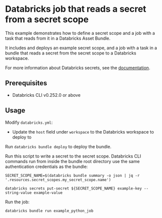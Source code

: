 # Databricks job that reads a secret from a secret scope

This example demonstrates how to define a secret scope and a job with a task that reads from it in a Databricks Asset Bundle.

It includes and deploys an example secret scope, and a job with a task in a bundle that reads a secret from the secret scope to a Databricks workspace.

For more information about Databricks secrets, see the [documentation](https://docs.databricks.com/aws/en/security/secrets).

## Prerequisites

* Databricks CLI v0.252.0 or above

## Usage

Modify `databricks.yml`:
* Update the `host` field under `workspace` to the Databricks workspace to deploy to

Run `databricks bundle deploy` to deploy the bundle.

Run this script to write a secret to the secret scope. Databricks CLI commands run from inside the bundle root directory use the same authentication credentials as the bundle:

```
SECRET_SCOPE_NAME=$(databricks bundle summary -o json | jq -r '.resources.secret_scopes.my_secret_scope.name')

databricks secrets put-secret ${SECRET_SCOPE_NAME} example-key --string-value example-value
```

Run the job:
```
databricks bundle run example_python_job
```